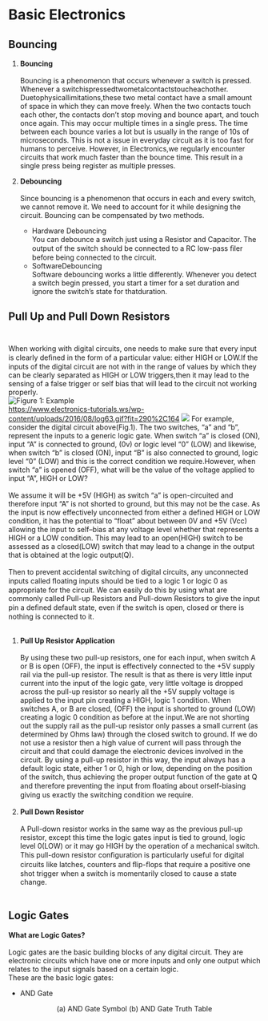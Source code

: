 # Basic Electronics

## Bouncing

1. **Bouncing**<br><br>
Bouncing is a phenomenon that occurs whenever a switch is pressed. Whenever a switchispressedtwometalcontactstoucheachother. Duetophysicallimitations,these two metal contact have a small amount of space in which they can move freely. When the two contacts touch each other, the contacts don’t stop moving and bounce apart, and touch once again. This may occur multiple times in a single press. The time between each bounce varies a lot but is usually in the range of 10s of microseconds. This is not a issue in everyday circuit as it is too fast for humans to perceive. However, in Electronics,we regularly encounter circuits that work much faster than the bounce time. This result in a single press being register as multiple presses.

1. **Debouncing**<br><br>
  Since bouncing is a phenomenon that occurs in each and every switch, we cannot remove it. We need to account for it while designing the circuit. Bouncing can be compensated by two methods.
    *  Hardware Debouncing<br>
   You can debounce a switch just using a Resistor and Capacitor. The output of the switch should be connected to a RC low-pass ﬁler   before being connected to the circuit.
    * SoftwareDebouncing <br>
    Software debouncing works a little differently. Whenever you detect a switch begin pressed, you start a timer for a set duration and ignore the switch’s state for thatduration.

## Pull Up and Pull Down Resistors  <br><br>
When working with digital circuits, one needs to make sure that every input is clearly deﬁned in the form of a particular value: either HIGH or LOW.If the inputs of the digital circuit are not with in the range of values by which they can be clearly separated as HIGH or LOW triggers,then it may lead to the sensing of a false trigger or self bias that will lead to the  circuit not working properly.<br>
  ![Figure 1: Example](https://www.electronics-tutorials.ws/wp-content/uploads/2016/08/log63.gif?fit=290%2C164) <br>
  https://www.electronics-tutorials.ws/wp-content/uploads/2016/08/log63.gif?fit=290%2C164
  <img src = "https://www.electronics-tutorials.ws/wp-content/uploads/2016/08/log63.gif?fit=290%2C164">
  For example, consider the digital circuit above(Fig.1). The two switches, “a” and “b”, represent the inputs to a generic logic gate. When switch “a” is closed (ON), input “A” is connected to ground, (0v) or logic level “0” (LOW) and likewise, when switch “b” is closed (ON), input “B” is also connected to ground, logic level “0” (LOW) and this is the correct condition we require.However, when switch “a” is opened (OFF), what will be the value of the voltage applied to input “A”, HIGH or LOW?<br><br>
  We assume it will be +5V (HIGH) as switch “a” is open-circuited and therefore input “A” is not shorted to ground, but this may not be the case. As the input is now effectively unconnected from either a defined HIGH or LOW condition, it has the potential to “float” about between 0V and +5V (Vcc) allowing the input to self–bias at any voltage level whether that represents a HIGH or a LOW condition. This may lead to an open(HIGH) switch to be assessed as a closed(LOW) switch that may lead to a change in the output that is obtained at the logic output(Q).<br><br>
    Then to prevent accidental switching of digital circuits, any unconnected inputs called ﬂoating inputs should be tied to a logic 1 or logic 0 as appropriate for the circuit. We can easily do this by using what are commonly called Pull-up Resistors and Pull-down Resistors to give the input pin a deﬁned default state, even if the switch is open, closed or there is nothing is connected to it.<br> <br>
  1. **Pull Up Resistor Application** <br><br>
  By using these two pull-up resistors, one for each input, when switch A or B is open (OFF), the input is effectively connected to the +5V supply rail via the pull-up resistor. The result is that as there is very little input current into the input of the logic gate, very little voltage is dropped across the pull-up resistor so nearly all the +5V supply voltage is applied to the input pin creating a HIGH, logic 1 condition.
  When switches A, or B are closed, (OFF) the input is shorted to ground (LOW) creating a logic 0 condition as before at the input.We are not shorting out the supply rail as the pull-up resistor only passes a small current (as determined by Ohms law) through the closed switch to ground. If we do not use a resistor then a high value of current will pass through the circuit and that could damage the electronic devices involved in the circuit.
  By using a pull-up resistor in this way, the input always has a default logic state, either 1 or 0, high or low, depending on the position of the switch, thus achieving the proper output function of the gate at Q and therefore preventing the input from ﬂoating about orself-biasing giving us exactly the switching condition we require.<br><br>
  2. **Pull Down Resistor**<br><br>
  A Pull-down resistor works in the same way as the previous pull-up resistor, except this time the logic gates input is tied to ground, logic level 0(LOW) or it may go HIGH by the operation of a mechanical switch. This pull-down resistor conﬁguration is particularly useful for digital circuits like latches, counters and ﬂip-ﬂops that require a positive one shot trigger when a switch is momentarily closed to cause a state change.<br><br>
## Logic Gates
  **What are Logic Gates?**<br><br>
  Logic gates are the basic building blocks of any digital circuit. They are electronic circuits which have one or more inputs and only one output which relates to the input signals based on a certain logic.<br>
  These are the basic logic gates:<br>
  * AND Gate<br>
  <center>
  <tr>
  <td> (a) AND Gate Symbol</td>
  <td> (b) AND Gate Truth Table</td>
  </tr>
  <center>
  

  
